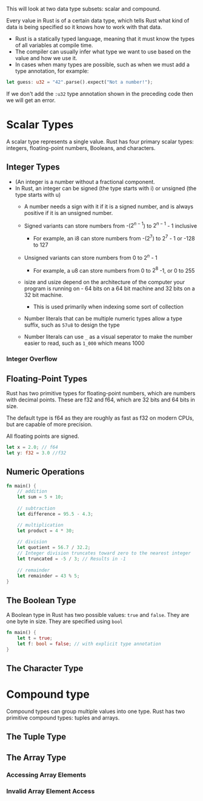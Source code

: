 This will look at two data type subsets: scalar and compound.

Every value in Rust is of a certain data type, which tells Rust what kind of data is being specified so it knows how to work with that data.

* Rust is a statically typed language, meaning that it must know the types of all variables at compile time.
* The compiler can usually infer what type we want to use based on the value and how we use it.
* In cases when many types are possible, such as when we must add a type annotation, for example:

```rust
let guess: u32 = "42".parse().expect("Not a number!");
```

If we don't add the `:u32` type annotation shown in the preceding code then we will get an error.

# Scalar Types
A scalar type represents a single value.
Rust has four primary scalar types: integers, floating-point numbers, Booleans, and characters.

## Integer Types
* (An integer is a number without a fractional component.
* In Rust, an integer can be signed (the type starts with i) or unsigned (the type starts with u)
	* A number needs a sign with it if it is a signed number, and is always positive if it is an unsigned number.

	* Signed variants can store numbers from -($2^{n-1}$) to $2^{n-1}$ - 1 inclusive
		* For example, an i8 can store numbers from -($2^7$) to $2^7$ - 1 or -128 to 127
	* Unsigned variants can store numbers from 0 to $2^n$ - 1
		* For example, a u8 can store numbers from 0 to $2^8$ -1, or 0 to 255
	* isize and usize depend on the architecture of the computer your program is running on - 64 bits on a 64 bit machine and 32 bits on a 32 bit machine.
		* This is used primarily when indexing some sort of collection

	* Number literals that can be multiple numeric types allow a type suffix, such as `57u8` to design the type
	* Number literals can use `_` as a visual seperator to make the number easier to read, such as `1_000` which means 1000

### Integer Overflow


## Floating-Point Types
Rust has two primitive types for floating-point numbers, which are numbers with decimal points. These are f32 and f64, which are 32 bits and 64 bits in size.

The default type is f64 as they are roughly as fast as f32 on modern CPUs, but are capable of more precision.

All floating points are signed.

```rust
let x = 2.0; // f64
let y: f32 = 3.0 //f32
```

## Numeric Operations
```rust
fn main() {
    // addition
    let sum = 5 + 10;
	
	// subtraction
	let difference = 95.5 - 4.3;

	// multiplication
	let product = 4 * 30;
	
	// division
	let quotient = 56.7 / 32.2;
	// Integer division truncates toward zero to the nearest integer
	let truncated = -5 / 3; // Results in -1
	
	// remainder
	let remainder = 43 % 5;
}
```

## The Boolean Type
A Boolean type in Rust has two possible values: `true` and `false`.
They are one byte in size.
They are specified using `bool`

```rust
fn main() {
	let t = true;
	let f: bool = false; // with explicit type annotation
}
```

## The Character Type


# Compound type
Compound types can group multiple values into one type. Rust has two primitive compound types: tuples and arrays.

## The Tuple Type

## The Array Type
### Accessing Array Elements

### Invalid Array Element Access
